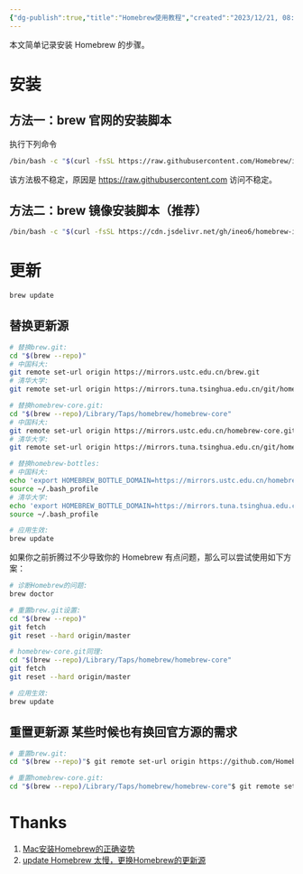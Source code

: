 ```yaml
---
{"dg-publish":true,"title":"Homebrew使用教程","created":"2023/12/21, 08:45","updated":"2024/01/16, 15:15","tags":["tool"],"permalink":"/笔记/Homebrew使用教程/","dgPassFrontmatter":true}
---
```



本文简单记录安装 Homebrew 的步骤。

# 安装

## 方法一：brew 官网的安装脚本

执行下列命令

```bash
/bin/bash -c "$(curl -fsSL https://raw.githubusercontent.com/Homebrew/install/master/install.sh)"
```

该方法极不稳定，原因是 https://raw.githubusercontent.com 访问不稳定。

## 方法二：brew 镜像安装脚本（推荐）

```bash
/bin/bash -c "$(curl -fsSL https://cdn.jsdelivr.net/gh/ineo6/homebrew-install/install.sh)"
```

# 更新

```bash
brew update
```

## 替换更新源

```bash
# 替换brew.git:
cd "$(brew --repo)"
# 中国科大:
git remote set-url origin https://mirrors.ustc.edu.cn/brew.git
# 清华大学:
git remote set-url origin https://mirrors.tuna.tsinghua.edu.cn/git/homebrew/brew.git

# 替换homebrew-core.git:
cd "$(brew --repo)/Library/Taps/homebrew/homebrew-core"
# 中国科大:
git remote set-url origin https://mirrors.ustc.edu.cn/homebrew-core.git
# 清华大学:
git remote set-url origin https://mirrors.tuna.tsinghua.edu.cn/git/homebrew/homebrew-core.git

# 替换homebrew-bottles:
# 中国科大:
echo 'export HOMEBREW_BOTTLE_DOMAIN=https://mirrors.ustc.edu.cn/homebrew-bottles' >> ~/.bash_profile
source ~/.bash_profile
# 清华大学:
echo 'export HOMEBREW_BOTTLE_DOMAIN=https://mirrors.tuna.tsinghua.edu.cn/homebrew-bottles' >> ~/.bash_profile
source ~/.bash_profile

# 应用生效:
brew update
```

如果你之前折腾过不少导致你的 Homebrew 有点问题，那么可以尝试使用如下方案：

```bash
# 诊断Homebrew的问题:
brew doctor

# 重置brew.git设置:
cd "$(brew --repo)"
git fetch
git reset --hard origin/master

# homebrew-core.git同理:
cd "$(brew --repo)/Library/Taps/homebrew/homebrew-core"
git fetch
git reset --hard origin/master

# 应用生效:
brew update
```

## 重置更新源 某些时候也有换回官方源的需求

```bash
# 重置brew.git:
cd "$(brew --repo)"$ git remote set-url origin https://github.com/Homebrew/brew.git

# 重置homebrew-core.git:
cd "$(brew --repo)/Library/Taps/homebrew/homebrew-core"$ git remote set-url origin https://github.com/Homebrew/homebrew-core.git
```

# Thanks

1. [Mac安装Homebrew的正确姿势](https://www.jianshu.com/p/e0471aa6672d?utm_campaign=hugo)
2. [update Homebrew 太慢，更换Homebrew的更新源](https://www.jianshu.com/p/b26c7bc14440)